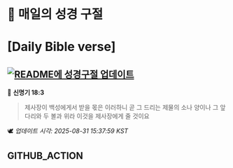 # 🙏 매일의 성경 구절
# [Daily Bible verse]
## [![README에 성경구절 업데이트](https://github.com/DONGSUKA/first_test/actions/workflows/update-readme-bible.yml/badge.svg)](https://github.com/DONGSUKA/first_test/actions/workflows/update-readme-bible.yml)
<!-- START_BIBLE_VERSE -->
📖 **신명기 18:3**
> 제사장이 백성에게서 받을 몫은 이러하니 곧 그 드리는 제물의 소나 양이나 그 앞다리와 두 볼과 위라 이것을 제사장에게 줄 것이요

🕊️ _업데이트 시각: 2025-08-31 15:37:59 KST_
  <!-- END_BIBLE_VERSE -->
## GITHUB_ACTION

